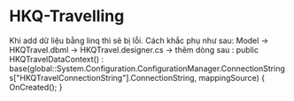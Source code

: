 # HKQ-Travelling
Khi add dữ liệu bằng linq thì sẽ bị lỗi.
Cách khắc phụ như sau:
Model -> HKQTravel.dbml -> HKQTravel.designer.cs -> thêm dòng sau :
public HKQTravelDataContext() :
            base(global::System.Configuration.ConfigurationManager.ConnectionStrings["HKQTravelConnectionString"].ConnectionString, mappingSource)
        {
            OnCreated();
        }
